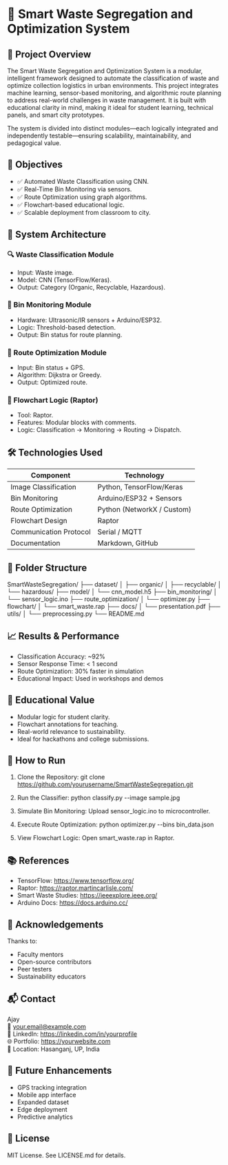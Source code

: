 # 🧠 Smart Waste Segregation and Optimization System

## 📌 Project Overview

The Smart Waste Segregation and Optimization System is a modular, intelligent framework designed to automate the classification of waste and optimize collection logistics in urban environments. This project integrates machine learning, sensor-based monitoring, and algorithmic route planning to address real-world challenges in waste management. It is built with educational clarity in mind, making it ideal for student learning, technical panels, and smart city prototypes.

The system is divided into distinct modules—each logically integrated and independently testable—ensuring scalability, maintainability, and pedagogical value.

## 🎯 Objectives

- ✅ Automated Waste Classification using CNN.
- ✅ Real-Time Bin Monitoring via sensors.
- ✅ Route Optimization using graph algorithms.
- ✅ Flowchart-based educational logic.
- ✅ Scalable deployment from classroom to city.

## 🧩 System Architecture

### 🔍 Waste Classification Module
- Input: Waste image.
- Model: CNN (TensorFlow/Keras).
- Output: Category (Organic, Recyclable, Hazardous).

### 📡 Bin Monitoring Module
- Hardware: Ultrasonic/IR sensors + Arduino/ESP32.
- Logic: Threshold-based detection.
- Output: Bin status for route planning.

### 🧭 Route Optimization Module
- Input: Bin status + GPS.
- Algorithm: Dijkstra or Greedy.
- Output: Optimized route.

### 🧠 Flowchart Logic (Raptor)
- Tool: Raptor.
- Features: Modular blocks with comments.
- Logic: Classification → Monitoring → Routing → Dispatch.

## 🛠️ Technologies Used

| Component              | Technology                     |
|------------------------|--------------------------------|
| Image Classification   | Python, TensorFlow/Keras       |
| Bin Monitoring         | Arduino/ESP32 + Sensors        |
| Route Optimization     | Python (NetworkX / Custom)     |
| Flowchart Design       | Raptor                         |
| Communication Protocol | Serial / MQTT                  |
| Documentation          | Markdown, GitHub               |

## 📂 Folder Structure

SmartWasteSegregation/
├── dataset/
│   ├── organic/
│   ├── recyclable/
│   └── hazardous/
├── model/
│   └── cnn_model.h5
├── bin_monitoring/
│   └── sensor_logic.ino
├── route_optimization/
│   └── optimizer.py
├── flowchart/
│   └── smart_waste.rap
├── docs/
│   └── presentation.pdf
├── utils/
│   └── preprocessing.py
└── README.md

## 📈 Results & Performance

- Classification Accuracy: ~92%
- Sensor Response Time: < 1 second
- Route Optimization: 30% faster in simulation
- Educational Impact: Used in workshops and demos

## 🧠 Educational Value

- Modular logic for student clarity.
- Flowchart annotations for teaching.
- Real-world relevance to sustainability.
- Ideal for hackathons and college submissions.

## 🚀 How to Run

1. Clone the Repository:
   git clone https://github.com/yourusername/SmartWasteSegregation.git

2. Run the Classifier:
   python classify.py --image sample.jpg

3. Simulate Bin Monitoring:
   Upload sensor_logic.ino to microcontroller.

4. Execute Route Optimization:
   python optimizer.py --bins bin_data.json

5. View Flowchart Logic:
   Open smart_waste.rap in Raptor.

## 📚 References

- TensorFlow: https://www.tensorflow.org/
- Raptor: https://raptor.martincarlisle.com/
- Smart Waste Studies: https://ieeexplore.ieee.org/
- Arduino Docs: https://docs.arduino.cc/

## 🙌 Acknowledgements

Thanks to:
- Faculty mentors
- Open-source contributors
- Peer testers
- Sustainability educators

## 📬 Contact

Ajay  
📧 your.email@example.com  
🔗 LinkedIn: https://linkedin.com/in/yourprofile  
🌐 Portfolio: https://yourwebsite.com  
📍 Location: Hasanganj, UP, India

## 🧪 Future Enhancements

- GPS tracking integration
- Mobile app interface
- Expanded dataset
- Edge deployment
- Predictive analytics

## 🧾 License

MIT License. See LICENSE.md for details.
